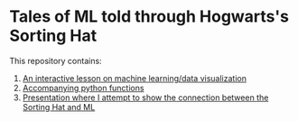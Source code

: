 # Tales of ML told through Hogwarts's Sorting Hat
This repository contains:

1. [An interactive lesson on machine learning/data visualization](SortingHat_MachineLearning.ipynb)
2. [Accompanying python functions](sortinghat_functions.py)
3. [Presentation where I attempt to show the connection between the Sorting Hat and ML](thesortinghat_ml.pptx.zip)
